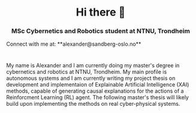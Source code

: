 <div style="text-align: center;">

  # Hi there 👋
  ### MSc Cybernetics and Robotics student at NTNU, Trondheim

</div>
Connect with me at: **alexander@sandberg-oslo.no**

#

My name is Alexander and I am currently doing my master's degree in cybernetics and robotics at NTNU, Trondheim. My main profile is autonomous systems and I am currently writing my project thesis on development and implementaion of Explainable Artificial Intelligence (XAI) methods, capable of generating causal explanations for the actions of a Reinforcment Learning (RL) agent. The following master's thesis will likely build upon implementing the methods on real cyber-physical systems.

<!--
**sandberg-alexander/sandberg-alexander** is a ✨ _special_ ✨ repository because its `README.md` (this file) appears on your GitHub profile.

Here are some ideas to get you started:

- 🔭 I’m currently working on ...
- 🌱 I’m currently learning ...
- 👯 I’m looking to collaborate on ...
- 🤔 I’m looking for help with ...
- 💬 Ask me about ...
- 📫 How to reach me: ...
- 😄 Pronouns: ...
- ⚡ Fun fact: ...
-->
